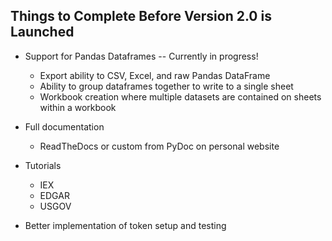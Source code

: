 ## Things to Complete Before Version 2.0 is Launched


* Support for Pandas Dataframes -- Currently in progress!
  - Export ability to CSV, Excel, and raw Pandas DataFrame
  - Ability to group dataframes together to write to a single sheet
  - Workbook creation where multiple datasets are contained on sheets within a workbook



* Full documentation
  - ReadTheDocs or custom from PyDoc on personal website


* Tutorials
  - IEX
  - EDGAR
  - USGOV


* Better implementation of token setup and testing
